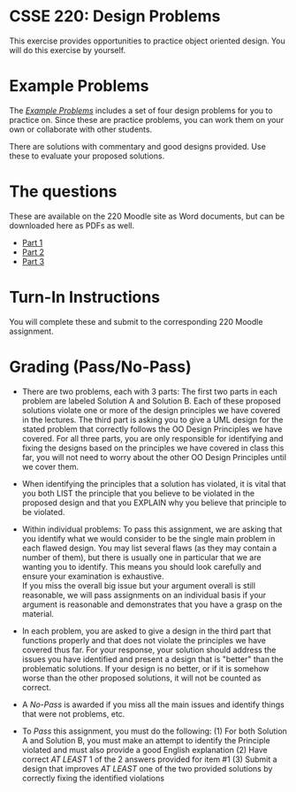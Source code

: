 # CSSE 220: Design Problems

This exercise provides opportunities to practice object oriented design.  You will
do this exercise by yourself.

# Example Problems

The [*Example Problems*](../../Docs/ExampleDesignProblems) includes a set of four design problems for you to practice on. Since these are practice problems, you can work them on your own or collaborate with other students.  

There are solutions with commentary and good designs provided. Use these to evaluate your proposed solutions.

# The questions

These are available on the 220 Moodle site as Word documents, but can be downloaded here as PDFs as well.

+ [Part 1](DesignProblemsAssignment1.pdf)
+ [Part 2](DesignProblemsAssignment2.pdf)
+ [Part 3](DesignProblemsAssignment3.pdf)

# Turn-In Instructions 

You will complete these and submit to the corresponding 220 Moodle assignment.

# Grading (Pass/No-Pass)

+ There are two problems, each with 3 parts: The first two parts in each
  problem are
  labeled Solution A and Solution B.  Each of these proposed solutions
violate one or more of the design principles we have covered in the
lectures.  The third part is asking you to give a UML design for the
stated problem that correctly follows the OO Design Principles we have
covered. For all three parts, you are
only responsible for identifying and fixing the designs based on the
principles we have covered in class this far, you will not need to worry
about the other OO Design Principles until we cover them.

+ When identifying the principles that a solution has violated, it is vital
that you both LIST the principle that you believe to be
violated in the proposed design and that you EXPLAIN why you believe that
principle to be violated.
+ Within individual problems: To pass this assignment, we are asking
that you identify what we would consider to be the single main problem in each flawed design.  You may list
several flaws (as they may contain a number of them), but there is usually one in particular that we are
wanting you to identify.  This means you should look carefully and ensure your examination is exhaustive.  
If you miss the overall big issue but your argument overall is still reasonable, we will pass assignments on an individual
basis if your argument is reasonable and demonstrates that you have a grasp on the material.
+ In each problem, you are asked to give a design in the third part that functions properly and that does not violate the principles we have covered
thus far.  For your response, your solution should address the issues you have identified and present a design that is "better" than the
problematic solutions.  If your design is no better, or if it is somehow worse than the other proposed solutions, it will not be counted as correct.
+ A *No-Pass* is awarded if you miss all the main issues and identify things that were not problems, etc. 
+ To *Pass* this assignment, you must do the following:
  (1) For both Solution A and Solution B, you must make an attempt to identify the Principle violated and must also provide a good English explanation
  (2) Have correct *AT LEAST* 1 of the 2 answers provided for item #1
  (3) Submit a design that improves *AT LEAST* one of the two provided solutions by correctly fixing the identified violations
